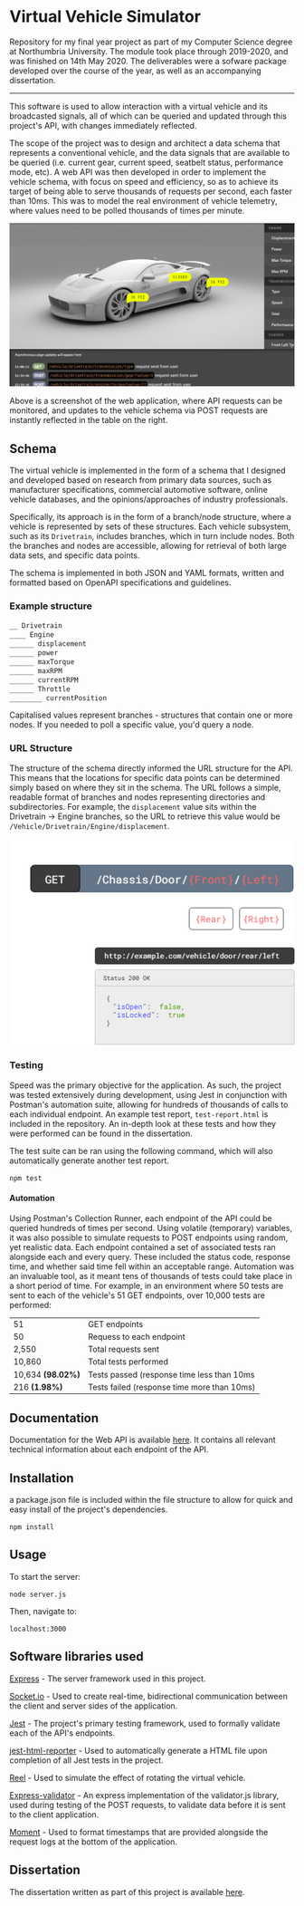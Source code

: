 # Virtual Vehicle Simulator

Repository for my final year project as part of my Computer Science degree at Northumbria University. 
The module took place through 2019-2020, and was finished on 14th May 2020. The deliverables were a sofware package developed over the course of the year, as well as an accompanying dissertation.

---

This software is used to allow interaction with a virtual vehicle and its broadcasted signals, all of which can be queried and updated through this project's API, with changes immediately reflected. 

The scope of the project was to design and architect a data schema that represents a conventional vehicle, and the data signals that are available to be queried (i.e. current gear, current speed, seatbelt status, performance mode, etc). A web API was then developed in order to implement the vehicle schema, with focus on speed and efficiency, so as to achieve its target of being able to serve thousands of requests per second, each faster than 10ms. This was to model the real environment of vehicle telemetry, where values need to be polled thousands of times per minute.

![image of the web application](https://github.com/cnopt/vehicle-simulator/blob/master/updated-application-preview.png?raw=true)

Above is a screenshot of the web application, where API requests can be monitored, and updates to the vehicle schema via POST requests are instantly reflected in the table on the right.


## Schema

The virtual vehicle is implemented in the form of a schema that I designed and developed based on research from primary data sources, such as manufacturer specifications, commercial automotive software, online vehicle databases, and the opinions/approaches of industry professionals.

Specifically, its approach is in the form of a branch/node structure, where a vehicle is represented by sets of these structures. Each vehicle subsystem, such as its `Drivetrain`, includes branches, which in turn include nodes. Both the branches and nodes are accessible, allowing for retrieval of both large data sets, and specific data points.

The schema is implemented in both JSON and YAML formats, written and formatted based on OpenAPI specifications and guidelines.

### Example structure

```
__ Drivetrain
____ Engine
______ displacement
______ power
______ maxTorque
______ maxRPM
______ currentRPM
______ Throttle
________ currentPosition
```

Capitalised values represent branches - structures that contain one or more nodes. If you needed to poll a specific value, you'd query a node.


### URL Structure

The structure of the schema directly informed the URL structure for the API. This means that the locations for specific data points can be determined simply based on where they sit in the schema. The URL follows a simple, readable format of branches and nodes representing directories and subdirectories. For example, the `displacement` value sits within the Drivetrain -> Engine branches, so the URL to retrieve this value would be `/Vehicle/Drivetrain/Engine/displacement`.

![example URL endpoint diagram](https://github.com/cnopt/vehicle-simulator/blob/master/Endpoint-example-GET.png?raw=true)


### Testing
Speed was the primary objective for the application. As such, the project was tested extensively during development, using Jest in conjunction with Postman's automation suite, allowing for hundreds of thousands of calls to each individual endpoint. An example test report, `test-report.html` is included in the repository. An in-depth look at these tests and how they were performed can be found in the dissertation.

The test suite can be ran using the following command, which will also automatically generate another test report.
```
npm test
```

#### Automation

Using Postman's Collection Runner, each endpoint of the API could be queried hundreds of times per second. Using volatile (temporary) variables, it was also possible to simulate requests to POST endpoints using random, yet realistic data. 
Each endpoint contained a set of associated tests ran alongside each and every query. These included the status code, response time, and whether said time fell within an acceptable range. Automation was an invaluable tool, as it meant tens of thousands of tests could take place in a short period of time. For example, in an environment where 50 tests are sent to each of the vehicle's 51 GET endpoints, over 10,000 tests are performed:

|                       |                                               |
| -------------         |-------------                                  |
| 51                    | GET endpoints                                 |
| 50                    | Requess to each endpoint                      |
| 2,550                 | Total requests sent                           |
| 10,860                | Total tests performed                         |
| 10,634 **(98.02%)**   | Tests passed (response time less than 10ms    |
| 216 **(1.98%)**       | Tests failed (response time more than 10ms)   |


## Documentation
Documentation for the Web API is available [here](https://documenter.getpostman.com/view/10442312/SzmiWw6e). It contains all relevant technical information about each endpoint of the API.


## Installation

a package.json file is included within the file structure to allow for quick and easy install of the project's dependencies.

```
npm install
```

## Usage
To start the server:

```
node server.js
```
Then, navigate to:
```
localhost:3000
```




## Software libraries used
[Express](expressjs.com) - The server framework used in this project.

[Socket.io](socket.io) - Used to create real-time, bidirectional communication between the client and server sides of the application.

[Jest](jestjs.io) - The project's primary testing framework, used to formally validate each of the API's endpoints.

[jest-html-reporter](npmjs.com/package/jest-html-reporter) - Used to automatically generate a HTML file upon completion of all Jest tests in the project.

[Reel](http://jquery.vostrel.cz/reel) - Used to simulate the effect of rotating the virtual vehicle.

[Express-validator](express-validator.github.io/docs/) - An express implementation of the validator.js library, used during testing of the POST requests, to validate data before it is sent to the client application.

[Moment](momentjs.com) - Used to format timestamps that are provided alongside the request logs at the bottom of the application.

## Dissertation
The dissertation written as part of this project is available [here](https://drive.google.com/file/d/1KNhsxaYZYLcLa7iDxkAFc2tcmz0X4Qgq/view?usp=sharing).
